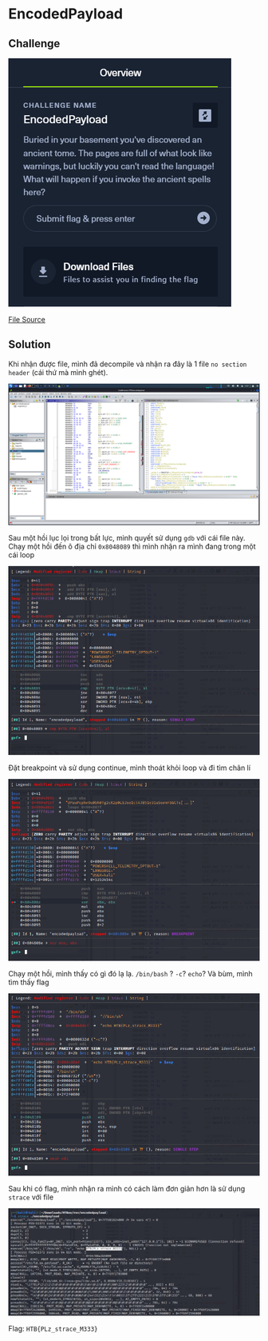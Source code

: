 # EncodedPayload
## Challenge

![challenge](/2022/HackTheBoo2022/reverse_engineering/encodedpayload/images/challenge.png)

[File Source](/2022/HackTheBoo2022/reverse_engineering/encodedpayload/rev_encodedpayload.zip)

## Solution

Khi nhận được file, mình đã decompile và nhận ra đây là 1 file `no section header` (cái thứ mà mình ghét).

![decompile](/2022/HackTheBoo2022/reverse_engineering/encodedpayload/images/decompile.png)

Sau một hồi lục lọi trong bất lực, mình quyết sử dụng `gdb` với cái file này. Chạy một hồi đến ô địa chỉ `0x8048089` thì mình nhận ra mình đang trong một cái loop

![inLoop](/2022/HackTheBoo2022/reverse_engineering/encodedpayload/images/inLoop.png)

Đặt breakpoint và sử dụng continue, mình thoát khỏi loop và đi tìm chân lí

![escapeLoop](/2022/HackTheBoo2022/reverse_engineering/encodedpayload/images/escapeLoop.png)

Chạy một hồi, mình thấy có gì đó lạ lạ. `/bin/bash` ? `-c`? `echo`? Và bùm, mình tìm thấy flag

![foundFlag](/2022/HackTheBoo2022/reverse_engineering/encodedpayload/images/getFlag.png)

Sau khi có flag, mình nhận ra mình có cách làm đơn giản hơn là sử dụng `strace` với file 

![easyWay](/2022/HackTheBoo2022/reverse_engineering/encodedpayload/images/easyWay.png)

Flag: `HTB{PLz_strace_M333}`